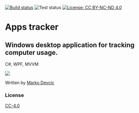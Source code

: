 [![Build status](https://ci.appveyor.com/api/projects/status/o2076td21r975jsj?svg=true)](https://ci.appveyor.com/project/deva666/appstracker) ![Test status](http://teststatusbadge.azurewebsites.net/api/status/deva666/appstracker)
[![License: CC BY-NC-ND 4.0](https://img.shields.io/badge/License-CC%20BY--NC--ND%204.0-lightgrey.svg)](https://creativecommons.org/licenses/by-nc-nd/4.0/)

# Apps tracker #

Windows desktop application for tracking computer usage.
-
C#, WPF, MVVM

![](https://images.pcastuces.com/logitheque/zoom/apps_tracker.jpg)

Written by [Marko Devcic](http://www.markodevcic.com)

### License

[CC-4.0](https://creativecommons.org/licenses/by-nc-nd/4.0/)
